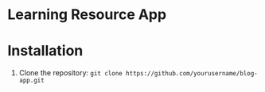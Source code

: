 # Learning Resource App

# Installation
1. Clone the repository:
```git clone https://github.com/yourusername/blog-app.git```
